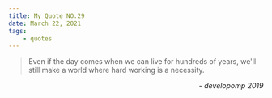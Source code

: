 ```yaml
---
title: My Quote NO.29
date: March 22, 2021
tags:
	- quotes
---
```


> Even if the day comes when we can live for hundreds of years, we'll still make a world where hard working is a necessity.

<div style="text-align: right"> <i>- developomp 2019</i> </div>
